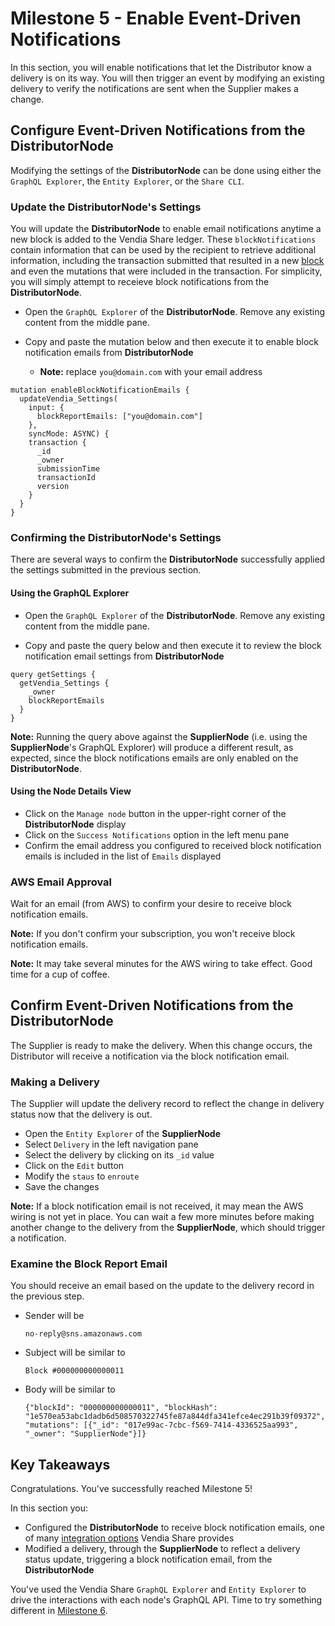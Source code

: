 # Milestone 5 - Enable Event-Driven Notifications
In this section, you will enable notifications that let the Distributor know a delivery is on its way.  You will then trigger an event by modifying an existing delivery to verify the notifications are sent when the Supplier makes a change.

## Configure Event-Driven Notifications from the DistributorNode
Modifying the settings of the **DistributorNode** can be done using either the `GraphQL Explorer`, the `Entity Explorer`, or the `Share CLI`.

### Update the DistributorNode's Settings
You will update the **DistributorNode** to enable email notifications anytime a new block is added to the Vendia Share ledger.  These `blockNotifications` contain information that can be used by the recipient to retrieve additional information, including the transaction submitted that resulted in a new [block](https://www.vendia.net/docs/share/terms-and-definitions#block) and even the mutations that were included in the transaction.  For simplicity, you will simply attempt to receieve block notifications from the **DistributorNode**.

* Open the `GraphQL Explorer` of the **DistributorNode**. Remove any existing content from the middle pane.

* Copy and paste the mutation below and then execute it to enable block notification emails from **DistributorNode** 
    * **Note:** replace `you@domain.com` with your email address

```
mutation enableBlockNotificationEmails {
  updateVendia_Settings(
    input: {
      blockReportEmails: ["you@domain.com"]
    }, 
    syncMode: ASYNC) {
    transaction {
      _id
      _owner
      submissionTime
      transactionId
      version
    }
  }
}
```

### Confirming the DistributorNode's Settings
There are several ways to confirm the **DistributorNode** successfully applied the settings submitted in the previous section.

#### Using the GraphQL Explorer 
* Open the `GraphQL Explorer` of the **DistributorNode**. Remove any existing content from the middle pane.

* Copy and paste the query below and then execute it to review the block notification email settings from **DistributorNode**
```
query getSettings {
  getVendia_Settings {
    _owner
    blockReportEmails
  }
}
```

**Note:** Running the query above against the **SupplierNode** (i.e. using the **SupplierNode**'s GraphQL Explorer) will produce a different result, as expected, since the block notifications emails are only enabled on the **DistributorNode**.

#### Using the Node Details View
* Click on the `Manage node` button in the upper-right corner of the  **DistributorNode** display
* Click on the `Success Notifications` option in the left menu pane
* Confirm the email address you configured to received block notification emails is included in the list of `Emails` displayed 

### AWS Email Approval
Wait for an email (from AWS) to confirm your desire to receive block notification emails.  

**Note:** If you don't confirm your subscription, you won't receive block notification emails.

**Note:** It may take several minutes for the AWS wiring to take effect.  Good time for a cup of coffee.

## Confirm Event-Driven Notifications from the DistributorNode

The Supplier is ready to make the delivery.  When this change occurs, the Distributor will receive a notification via the block notification email.

### Making a Delivery
The Supplier will update the delivery record to reflect the change in delivery status now that the delivery is out.

* Open the `Entity Explorer` of the **SupplierNode**
* Select `Delivery` in the left navigation pane
* Select the delivery by clicking on its `_id` value
* Click on the `Edit` button
* Modify the `staus` to `enroute`
* Save the changes

**Note:** If a block notification email is not received, it may mean the AWS wiring is not yet in place.  You can wait a few more minutes before making another change to the delivery from the **SupplierNode**, which should trigger a notification.

### Examine the Block Report Email
You should receive an email based on the update to the delivery record in the previous step.

* Sender will be
    ```
    no-reply@sns.amazonaws.com
    ```
* Subject will be similar to
    ```
    Block #000000000000011
    ```

* Body will be similar to 
    ```
    {"blockId": "000000000000011", "blockHash": "1e570ea53abc1dadb6d508570322745fe87a844dfa341efce4ec291b39f09372", "mutations": [{"_id": "017e99ac-7cbc-f569-7414-4336525aa993", "_owner": "SupplierNode"}]}
    ```

## Key Takeaways
Congratulations.  You've successfully reached Milestone 5!

In this section you:

* Configured the **DistributorNode** to receive block notification emails, one of many [integration options](https://www.vendia.net/docs/share/integrations) Vendia Share provides
* Modified a delivery, through the **SupplierNode** to reflect a delivery status update, triggering a block notification email, from the **DistributorNode**

You've used the Vendia Share `GraphQL Explorer` and `Entity Explorer` to drive the interactions with each node's GraphQL API. Time to try something different in [Milestone 6](README-Milestone6.md).
